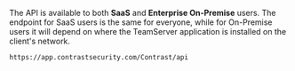 <!--
title: "API Endpoints"
description: "Explanation of API endpoints"
tags: "API public TeamServer"
-->

The API is available to both **SaaS** and **Enterprise On-Premise** users. The endpoint for SaaS users is the same for everyone, while for On-Premise users it will depend on where the TeamServer application is installed on the client's network.

```https://app.contrastsecurity.com/Contrast/api```
